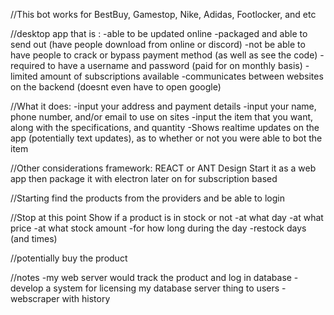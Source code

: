 //This bot works for BestBuy, Gamestop, Nike, Adidas, Footlocker, and etc

//desktop app that is :
-able to be updated online
-packaged and able to send out (have people download from online or discord)
-not be able to have people to crack or bypass payment method (as well as see the code)
-required to have a username and password (paid for on monthly basis)
-limited amount of subscriptions available
-communicates between websites on the backend (doesnt even have to open google) 

//What it does:
-input your address and payment details
-input your name, phone number, and/or email to use on sites
-input the item that you want, along with the specifications, and quantity
-Shows realtime updates on the app (potentially text updates), as to whether or not
you were able to bot the item

//Other considerations
framework: REACT or ANT Design
Start it as a web app then package it with electron later on for subscription based


//Starting
find the products from the providers and be able to login

//Stop at this point
Show if a product is in stock or not
-at what day
-at what price
-at what stock amount
-for how long during the day
-restock days (and times)

//potentially buy the product

//notes
-my web server would track the product and log in database
-develop a system for licensing my database server thing to users
-webscraper with history